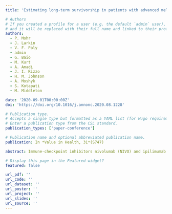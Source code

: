 ```yaml
---
title: 'Estimating long-term survivorship in patients with advanced melanoma treated with immune-checkpoint inhibitors - Analyses from the phase III CheckMate 067 trial'

# Authors
# If you created a profile for a user (e.g. the default `admin` user), write the username (folder name) here
# and it will be replaced with their full name and linked to their profile.
authors:
  - P. Mohr
  - J. Larkin
  - V. F. Paly
  - admin
  - G. Baio
  - M. Kurt
  - A. Amadi
  - J. I. Rizzo
  - H. M. Johnson
  - A. Moshyk
  - S. Kotapati
  - M. Middleton

date: '2020-09-01T00:00:00Z'
doi: 'https://doi.org/10.1016/j.annonc.2020.08.1228'

# Publication type.
# Accepts a single type but formatted as a YAML list (for Hugo requirements).
# Enter a publication type from the CSL standard.
publication_types: ['paper-conference']

# Publication name and optional abbreviated publication name.
publication: In *Value in Health, 31*(S747)

abstract: Immune-checkpoint inhibitors nivolumab (NIVO) and ipilimumab (IPI), alone and in combination, have demonstrated durable long-term survival patterns in previously untreated patients with advanced melanoma in the CheckMate 067 trial (NCT01844505). Plateaus in overall survival (OS) and progression-free survival (PFS) data can be attributed to survival heterogeneity, which can be better captured by mixture models. We assumed that a subset of patients can be classified as long-term survivors (LTSs) and that their survival trend follows that of the general population, with no excess mortality due to melanoma. A cohort-level background survival distribution was derived using mortality rates from the World Health Organization and demographic information from CheckMate 067. After assessing the suitability of mixture models by comparing hazard functions for the 5-year data in the entire trial population and the general population, we fit mixture models to the OS and PFS data to estimate the proportion of LTSs in each treatment arm. Time-to-event outcomes of non-LTSs were modeled by parametric survival functions, the forms of which were varied to obtain a range for the proportions of LTSs and to test the robustness of the results. Regardless of the data source (OS or PFS), ranges of estimated proportions of LTSs did not overlap across the treatment arms. Based on OS analyses, ranges of estimated proportions of LTSs were 38–46% for NIVO, 49–54% for NIVO+IPI, and 16–26% for IPI. Based on PFS analyses, ranges were 29–33% for NIVO, 38–40% for NIVO+IPI, and 9–13% for IPI. As these ranges represent only a span of point estimates of LTSs across model choices, a formal statistical assessment of the significance of LTSs among the treatment arms would require a comparison of confidence intervals. Mixture models adequately captured the survival plateaus in CheckMate 067 and suggested a higher proportion of LTSs with NIVO and NIVO+IPI than with IPI. These methods may be used in the indirect estimation of auxiliary outcomes, such as time to subsequent treatment and impact of subsequent treatments on LTSs.

# Display this page in the Featured widget?
featured: false

url_pdf: ''
url_code: ''
url_dataset: ''
url_poster: ''
url_project: ''
url_slides: ''
url_source: ''
---
```

